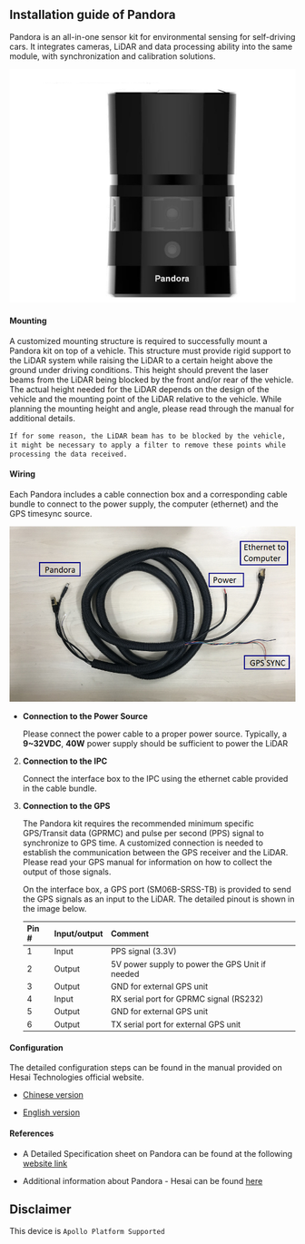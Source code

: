## Installation guide of Pandora

Pandora is an all-in-one sensor kit for environmental sensing for self-driving cars. It integrates cameras, LiDAR and data processing ability into the same module, with synchronization and calibration solutions.

![lidar_image](images/hesai_pandora.png)

#### Mounting

A customized mounting structure is required to successfully mount a Pandora kit on top of a vehicle. This structure must provide rigid support to the LiDAR system while raising the LiDAR to a certain height above the ground under driving conditions. This height should prevent the laser beams from the LiDAR being blocked by the front and/or rear of the vehicle. The actual height needed for the LiDAR depends on the design of the vehicle and the mounting point of the LiDAR relative to the vehicle. While planning the mounting height and angle, please read through the manual for additional details. 

```
If for some reason, the LiDAR beam has to be blocked by the vehicle, it might be necessary to apply a filter to remove these points while processing the data received.
```

#### Wiring

Each Pandora includes a cable connection box and a corresponding cable bundle to connect to the power supply, the computer (ethernet) and the GPS timesync source. 

![LiDAR_Cable](images/pandora_cable.png)

* **Connection to the Power Source**

   Please connect the power cable to a proper power source. Typically, a **9~32VDC**, **40W** power supply should be sufficient to power the LiDAR

2. **Connection to the IPC**

    Connect the interface box to the IPC using the ethernet cable provided in the cable bundle.

3. **Connection to the GPS**

   The Pandora kit requires the recommended minimum specific GPS/Transit data (GPRMC) and pulse per second (PPS) signal to synchronize to GPS time. A customized connection is needed to establish the communication between the GPS receiver and the LiDAR. Please read your GPS manual for information on how to collect the output of those signals.  

   On the interface box, a GPS port (SM06B-SRSS-TB) is provided to send the GPS signals as an input to the LiDAR. The detailed pinout is shown in the image below. 
    
   | Pin # | Input/output | Comment                                         |
   | ----- | ------------ | ----------------------------------------------- |
   | 1     | Input        | PPS signal (3.3V)                               |
   | 2     | Output       | 5V power supply to power the GPS Unit if needed |
   | 3     | Output       | GND for external GPS unit                       |
   | 4     | Input        | RX serial port for GPRMC signal (RS232)         |
   | 5     | Output       | GND for external GPS unit                       |
   | 6     | Output       | TX serial port for external GPS unit            |

#### Configuration

The detailed configuration steps can be found in the manual provided on Hesai Technologies official website.

* [Chinese version](https://hsdown.blob.core.chinacloudapi.cn/upload/Pandar40%2040%E7%BA%BF%E6%9C%BA%E6%A2%B0%E5%BC%8F%E6%BF%80%E5%85%89%E9%9B%B7%E8%BE%BE%20%E4%BD%BF%E7%94%A8%E8%AF%B4%E6%98%8E%E4%B9%A6.pdf)

* [English version ](https://drive.google.com/file/d/1THtxhlrzmyVpV_IZufRsYUBudmHTd8Ge/view)

#### References

* A Detailed Specification sheet on Pandora can be found at the following [website link](http://www.hesaitech.com/en/pandora.html)

* Additional information about Pandora - Hesai can be found [here](https://drive.google.com/file/d/1THtxhlrzmyVpV_IZufRsYUBudmHTd8Ge/view)

## Disclaimer

This device is `Apollo Platform Supported`
